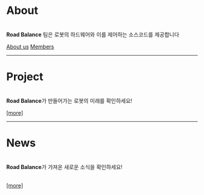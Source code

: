 # About 
 
<br>**Road Balance** 팀은 로봇의 하드웨어와 이를 제어하는 소스코드를 제공합니다

[About us](./pages/aboutUS.md)
[Members](./pages/members.md)

---

# Project


<br>**Road Balance**가 만들어가는 로봇의 미래를 확인하세요! 


<a href="project.md" class="more">[more]</a>


---
# News


<br>**Road Balance**가 가져온 새로운 소식을 확인하세요!

<br><a href="News.md" class="more">[more]</a>




